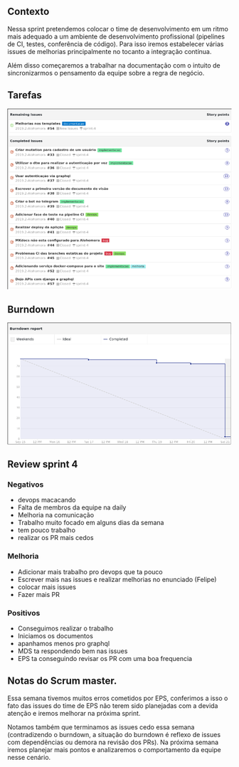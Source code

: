 ## Contexto

Nessa sprint pretendemos colocar o time de desenvolvimento em um ritmo mais adequado a um ambiente de desenvolvimento profissional (pipelines de CI, testes, conferência de código). Para isso iremos estabelecer várias issues de melhorias principalmente no tocanto a integração contínua.

Além disso começaremos a trabalhar na documentação com o intuito de sincronizarmos o pensamento da equipe sobre a regra de negócio.

## Tarefas

![issues](images/sprint4/issues.png)

## Burndown

![burndown](images/sprint4/burndown.png)

## Review sprint 4

### Negativos

* devops macacando
* Falta de membros da equipe na daily
* Melhoria na comunicação
* Trabalho muito focado em  alguns dias da semana
* tem pouco trabalho
* realizar os PR mais cedos

### Melhoria

* Adicionar mais trabalho pro devops que ta pouco
* Escrever mais nas issues e realizar melhorias no enunciado (Felipe)
* colocar mais issues
* Fazer mais PR

### Positivos

* Conseguimos realizar o trabalho
* Iniciamos os documentos
* apanhamos menos pro graphql
* MDS ta respondendo bem nas issues
* EPS ta conseguindo revisar os PR com uma boa frequencia

## Notas do Scrum master.

Essa semana tivemos muitos erros cometidos por EPS, conferimos a isso o fato das issues do time de EPS não terem sido planejadas com a devida atenção e iremos melhorar na próxima sprint.

Notamos também que terminamos as issues cedo essa semana (contradizendo o burndown, a situação do burndown é reflexo de issues com dependências ou demora na revisão dos PRs). Na próxima semana iremos planejar mais pontos e analizaremos o comportamento da equipe nesse cenário.
